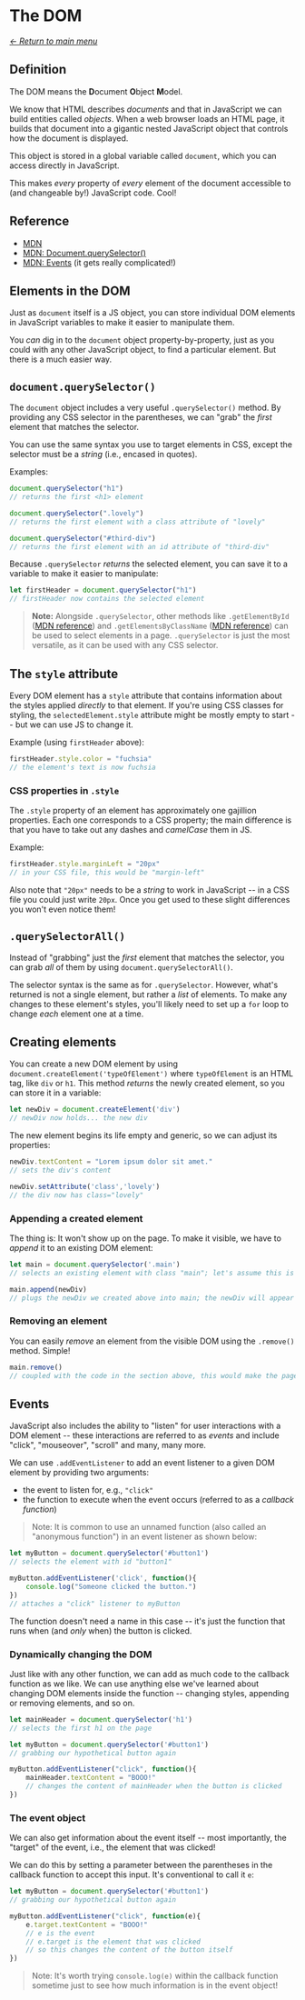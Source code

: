 # The DOM

_[<- Return to main menu](README.md#contents)_

## Definition

The DOM means the **D**ocument **O**bject **M**odel.

We know that HTML describes _documents_ and that in JavaScript we can build entities called _objects_. When a web browser loads an HTML page, it builds that document into a gigantic nested JavaScript object that controls how the document is displayed.

This object is stored in a global variable called `document`, which you can access directly in JavaScript.

This makes _every_ property of _every_ element of the document accessible to (and changeable by!) JavaScript code. Cool!

## Reference

- [MDN](https://developer.mozilla.org/en-US/docs/Web/API/Document_Object_Model)
- [MDN: Document.querySelector()](https://developer.mozilla.org/en-US/docs/Web/API/Document/querySelector)
- [MDN: Events](https://developer.mozilla.org/en-US/docs/Web/Events) (it gets really complicated!)


## Elements in the DOM

Just as `document` itself is a JS object, you can store individual DOM elements in JavaScript variables to make it easier to manipulate them.

You _can_ dig in to the `document` object property-by-property, just as you could with any other JavaScript object, to find a particular element. But there is a much easier way.

## `document.querySelector()`

The `document` object includes a very useful `.querySelector()` method. By providing any CSS selector in the parentheses, we can "grab" the _first_ element that matches the selector.

You can use the same syntax you use to target elements in CSS, except the selector must be a _string_ (i.e., encased in quotes).

Examples:

```js
document.querySelector("h1")
// returns the first <h1> element

document.querySelector(".lovely")
// returns the first element with a class attribute of "lovely"

document.querySelector("#third-div")
// returns the first element with an id attribute of "third-div"
```

Because `.querySelector` _returns_ the selected element, you can save it to a variable to make it easier to manipulate:

```js
let firstHeader = document.querySelector("h1")
// firstHeader now contains the selected element
```

>**Note:** Alongside `.querySelector`, other methods like `.getElementById` ([MDN reference](https://developer.mozilla.org/en-US/docs/Web/API/Document/getElementById)) and `.getElementsByClassName` ([MDN reference](https://developer.mozilla.org/en-US/docs/Web/API/Document/getelementsbyclassname)) can be used to select elements in a page. `.querySelector` is just the most versatile, as it can be used with any CSS selector.

## The `style` attribute

Every DOM element has a `style` attribute that contains information about the styles applied _directly_ to that element. If you're using CSS classes for styling, the `selectedElement.style` attribute might be mostly empty to start -- but we can use JS to change it.

Example (using `firstHeader` above):

```js
firstHeader.style.color = "fuchsia"
// the element's text is now fuchsia
```

### CSS properties in `.style`

The `.style` property of an element has approximately one gajillion properties. Each one corresponds to a CSS property; the main difference is that you have to take out any dashes and _camelCase_ them in JS.

Example:

```js
firstHeader.style.marginLeft = "20px"
// in your CSS file, this would be "margin-left"
```

Also note that `"20px"` needs to be a _string_ to work in JavaScript -- in a CSS file you could just write `20px`. Once you get used to these slight differences you won't even notice them!

## `.querySelectorAll()`

Instead of "grabbing" just the _first_ element that matches the selector, you can grab _all_ of them by using `document.querySelectorAll()`.

The selector syntax is the same as for `.querySelector`. However, what's returned is not a single element, but rather a _list_ of elements. To make any changes to these element's styles, you'll likely need to set up a `for` loop to change _each_ element one at a time.

## Creating elements

You can create a new DOM element by using `document.createElement('typeOfElement')` where `typeOfElement` is an HTML tag, like `div` or `h1`. This method _returns_ the newly created element, so you can store it in a variable:

```js
let newDiv = document.createElement('div')
// newDiv now holds... the new div
```

The new element begins its life empty and generic, so we can adjust its properties:

```js
newDiv.textContent = "Lorem ipsum dolor sit amet."
// sets the div's content

newDiv.setAttribute('class','lovely')
// the div now has class="lovely"
```

### Appending a created element

The thing is: It won't show up on the page. To make it visible, we have to _append_ it to an existing DOM element:

```js
let main = document.querySelector('.main')
// selects an existing element with class "main"; let's assume this is the primary div holding our page content

main.append(newDiv)
// plugs the newDiv we created above into main; the newDiv will appear at the bottom of main
```

### Removing an element

You can easily _remove_ an element from the visible DOM using the `.remove()` method. Simple!

```js
main.remove()
// coupled with the code in the section above, this would make the page's primary content disappear!
```

## Events

JavaScript also includes the ability to "listen" for user interactions with a DOM element -- these interactions are referred to as _events_ and include "click", "mouseover", "scroll" and many, many more.

We can use `.addEventListener` to add an event listener to a given DOM element by providing two arguments:
- the event to listen for, e.g., `"click"`
- the function to execute when the event occurs (referred to as a _callback function_)

>Note: It is common to use an unnamed function (also called an "anonymous function") in an event listener as shown below:

```js
let myButton = document.querySelector('#button1')
// selects the element with id "button1"

myButton.addEventListener('click', function(){
    console.log("Someone clicked the button.")
})
// attaches a "click" listener to myButton
```

The function doesn't need a name in this case -- it's just the function that runs when (and _only_ when) the button is clicked.

### Dynamically changing the DOM

Just like with any other function, we can add as much code to the callback function as we like. We can use anything else we've learned about changing DOM elements inside the function -- changing styles, appending or removing elements, and so on.

```js
let mainHeader = document.querySelector('h1')
// selects the first h1 on the page

let myButton = document.querySelector('#button1')
// grabbing our hypothetical button again

myButton.addEventListener("click", function(){
    mainHeader.textContent = "BOOO!"
    // changes the content of mainHeader when the button is clicked
})
```

### The event object

We can also get information about the event itself -- most importantly, the "target" of the event, i.e., the element that was clicked!

We can do this by setting a parameter between the parentheses in the callback function to accept this input. It's conventional to call it `e`:

```js
let myButton = document.querySelector('#button1')
// grabbing our hypothetical button again

myButton.addEventListener("click", function(e){
    e.target.textContent = "BOOO!"
    // e is the event
    // e.target is the element that was clicked
    // so this changes the content of the button itself
})
```

>Note: It's worth trying `console.log(e)` within the callback function sometime just to see how much information is in the event object!
